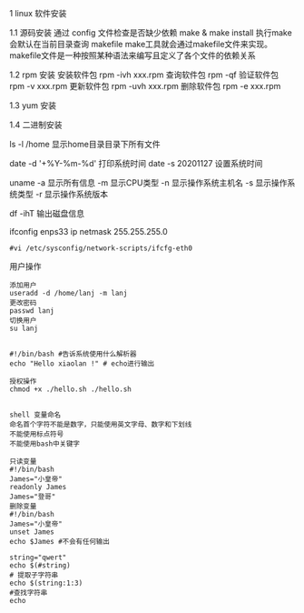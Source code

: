 1 linux 软件安装

1.1 源码安装
通过 config 文件检查是否缺少依赖
make & make install 执行make 会默认在当前目录查询 makefile 
make工具就会通过makefile文件来实现。makefile文件是一种按照某种语法来编写且定义了各个文件的依赖关系



1.2 rpm 安装
安装软件包 rpm -ivh xxx.rpm
查询软件包 rpm -qf 
验证软件包 rpm -v xxx.rpm
更新软件包 rpm -uvh xxx.rpm
删除软件包 rpm -e xxx.rpm


1.3 yum 安装



1.4 二进制安装



ls -l /home 显示home目录目录下所有文件
 
date -d '+%Y-%m-%d' 打印系统时间
date -s 20201127    设置系统时间


uname -a 显示所有信息 -m 显示CPU类型 -n 显示操作系统主机名 -s 显示操作系统类型 -r 显示操作系统版本


df -ihT 输出磁盘信息


ifconfig enps33 ip netmask 255.255.255.0

```
#vi /etc/sysconfig/network-scripts/ifcfg-eth0

```

用户操作
```
添加用户
useradd -d /home/lanj -m lanj
更改密码
passwd lanj
切换用户
su lanj

```


```

#!/bin/bash #告诉系统使用什么解析器
echo "Hello xiaolan !" # echo进行输出

授权操作
chmod +x ./hello.sh ./hello.sh


shell 变量命名
命名首个字符不能是数字，只能使用英文字母、数字和下划线
不能使用标点符号
不能使用bash中关键字

只读变量
#!/bin/bash
James="小皇帝"
readonly James
James="登哥"
删除变量
#!/bin/bash
James="小皇帝"
unset James
echo $James #不会有任何输出

string="qwert"
echo $(#string)
# 提取子字符串
echo $(string:1:3)
#查找字符串
echo 


```
